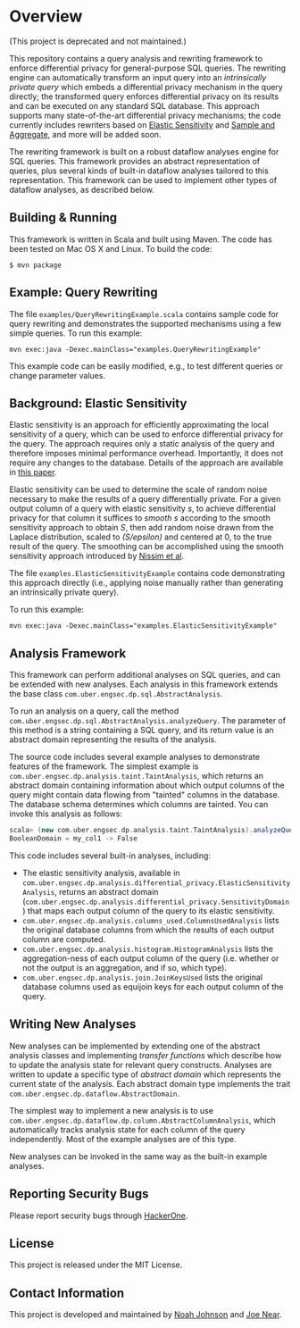 # Overview

(This project is deprecated and not maintained.)

This repository contains a query analysis and rewriting framework to enforce differential privacy for general-purpose
SQL queries. The rewriting engine can automatically transform an input query into an *intrinsically private query* which
embeds a differential privacy mechanism in the query directly; the transformed query enforces differential privacy on
its results and can be executed on any standard SQL database. This approach supports many state-of-the-art
differential privacy mechanisms; the code currently includes rewriters based on [Elastic Sensitivity](https://arxiv.org/abs/1706.09479) and
[Sample and Aggregate](http://citeseerx.ist.psu.edu/viewdoc/download?doi=10.1.1.296.2379&rep=rep1&type=pdf), and more will be added soon.

The rewriting framework is built on a robust dataflow analyses engine for SQL queries. This framework
provides an abstract representation of queries, plus several kinds of built-in dataflow analyses tailored to this
representation. This framework can be used to implement other types of dataflow analyses, as described below.

## Building & Running

This framework is written in Scala and built using Maven. The code has been tested on Mac OS X and Linux. To build the code:

```
$ mvn package
```

## Example: Query Rewriting

The file `examples/QueryRewritingExample.scala` contains sample code for query rewriting and demonstrates the supported
mechanisms using a few simple queries. To run this example:
```
mvn exec:java -Dexec.mainClass="examples.QueryRewritingExample"
```

This example code can be easily modified, e.g., to test different queries or change parameter values.

## Background: Elastic Sensitivity

Elastic sensitivity is an approach for efficiently approximating the local sensitivity of a query, which can be used to
enforce differential privacy for the query. The approach requires only a static analysis of the query and therefore
imposes minimal performance overhead. Importantly, it does not require any changes to the database.
Details of the approach are available in [this paper](https://arxiv.org/abs/1706.09479).

Elastic sensitivity can be used to determine the scale of random noise necessary to make the results of a query
differentially private. For a given output column of a query with elastic sensitivity *s*, to achieve
differential privacy for that column it suffices to *smooth* *s* according to the smooth sensitivity approach to obtain
*S*, then add random noise drawn from the Laplace distribution, scaled to *(S/epsilon)* and centered at 0, to the true
result of the query. The smoothing can be accomplished using the smooth sensitivity approach introduced by [Nissim et al](http://www.cse.psu.edu/~ads22/pubs/NRS07/NRS07-full-draft-v1.pdf).

The file `examples.ElasticSensitivityExample` contains code demonstrating this approach directly (i.e., applying noise manually rather than generating an intrinsically private query).

To run this example:
```
mvn exec:java -Dexec.mainClass="examples.ElasticSensitivityExample"
```

 
## Analysis Framework

This framework can perform additional analyses on SQL queries, and can be extended with new analyses.
Each analysis in this framework extends the base class `com.uber.engsec.dp.sql.AbstractAnalysis`. 

To run an analysis on a query, call the method `com.uber.engsec.dp.sql.AbstractAnalysis.analyzeQuery`.
The parameter of this method is a string containing a SQL query, and its return value is an abstract domain representing
the results of the analysis.

The source code includes several example analyses to demonstrate features of the framework. The simplest example is `com.uber.engsec.dp.analysis.taint.TaintAnalysis`, which returns an abstract domain containing information about which output columns of the query might contain data flowing from "tainted" columns in the database. The database schema determines which columns are tainted. You can invoke this analysis as follows:

```scala
scala> (new com.uber.engsec.dp.analysis.taint.TaintAnalysis).analyzeQuery("SELECT my_col1 FROM my_table")
BooleanDomain = my_col1 -> False
```

This code includes several built-in analyses, including:

  - The elastic sensitivity analysis, available in `com.uber.engsec.dp.analysis.differential_privacy.ElasticSensitivityAnalysis`, returns an abstract domain (`com.uber.engsec.dp.analysis.differential_privacy.SensitivityDomain`) that maps each output column of the query to its elastic sensitivity.
  - `com.uber.engsec.dp.analysis.columns_used.ColumnsUsedAnalysis` lists the original database columns
  from which the results of each output column are computed.
  - `com.uber.engsec.dp.analysis.histogram.HistogramAnalysis` lists the aggregation-ness of each
  output column of the query (i.e. whether or not the output is an aggregation, and if so, which type).
  - `com.uber.engsec.dp.analysis.join.JoinKeysUsed` lists the original database columns used as equijoin
  keys for each output column of the query.

## Writing New Analyses

New analyses can be implemented by extending one of the abstract analysis classes and implementing *transfer functions*
which describe how to update the analysis state for relevant query constructs. Analyses are written to update a
specific type of *abstract domain* which represents the current state of the analysis. Each abstract domain type
implements the trait `com.uber.engsec.dp.dataflow.AbstractDomain`.

The simplest way to implement a new analysis is to use `com.uber.engsec.dp.dataflow.dp.column.AbstractColumnAnalysis`,
which automatically tracks analysis state for each column of the query independently. Most of the example analyses are
of this type.

New analyses can be invoked in the same way as the built-in example analyses.

## Reporting Security Bugs

Please report security bugs through [HackerOne](https://hackerone.com/uber).

## License

This project is released under the MIT License.

## Contact Information

This project is developed and maintained by [Noah Johnson](mailto:noahj@berkeley.edu) and [Joe Near](mailto:jnear@berkeley.edu).
